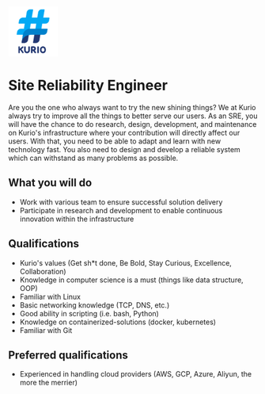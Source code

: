 <img src="logo_kurio.png" alt="Logo" style="width: 100px;"/>

# Site Reliability Engineer

Are you the one who always want to try the new shining things? We at Kurio always try to improve all the things to better serve our users. As an SRE, you will have the chance to do research, design, development, and maintenance on Kurio's infrastructure where your contribution will directly affect our users. With that, you need to be able to adapt and learn with new technology fast. You also need to design and develop a reliable system which can withstand as many problems as possible.

## What you will do

- Work with various team to ensure successful solution delivery
- Participate in research and development to enable continuous innovation within the infrastructure

## Qualifications

- Kurio's values (Get sh*t done, Be Bold, Stay Curious, Excellence, Collaboration)
- Knowledge in computer science is a must (things like data structure, OOP)
- Familiar with Linux
- Basic networking knowledge (TCP, DNS, etc.)
- Good ability in scripting (i.e. bash, Python)
- Knowledge on containerized-solutions (docker, kubernetes)
- Familiar with Git

## Preferred qualifications

- Experienced in handling cloud providers (AWS, GCP, Azure, Aliyun, the more the merrier)